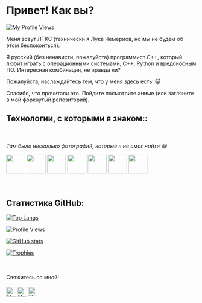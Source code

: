 
<h1> Привет! Как вы? </h1>
<p align="left"> <img src=https://komarev.com/ghpvc/?username=LukeChemeriov alt="My Profile Views"> </p>

Меня зовут ЛТКС (технически я Лука Чемериов, но мы не будем об этом беспокоиться).

Я русский (без ненависти, пожалуйста) программист C++, который любит играть с операционными системами, C++, Python и вредоносным ПО. Интересная комбинация, не правда ли?

Пожалуйста, наслаждайтесь тем, что у меня здесь есть! 😺

Спасибо, что прочитали это. Пойдите посмотрите аниме (или загляните в мой форкнутый репозиторий).

<h2>Технологии, с которыми я знаком::</h2> <br>
<br>
<i>Там было несколько фотографий, которые я не смог найти 😆</i>


<code><a href="https://img.unocero.com/2017/09/creador-cmasmas.jpg" target="_blank"><img height="50" src="https://upload.wikimedia.org/wikipedia/commons/3/35/The_C_Programming_Language_logo.svg"></a></code>
<code><a href="https://www.python.org/" target="_blank"><img height="50" src="https://www.vectorlogo.zone/logos/python/python-ar21.svg"></a></code>
<code><a href="https://www.java.com/en/" target="_blank"><img height="50" src="https://www.vectorlogo.zone/logos/java/java-ar21.svg"></a></code>
<code><a href="https://git-scm.com/" target="_blank"><img height="50" src="https://www.vectorlogo.zone/logos/git-scm/git-scm-ar21.svg"></a></code>
<code><a href="https://www.json.org/" target="_blank"><img height="50" src="https://www.vectorlogo.zone/logos/json/json-ar21.svg"></a></code>
<code><a href="https://www.linux.org/" target="_blank"><img height="50" src="https://www.vectorlogo.zone/logos/gnu_bash/gnu_bash-official.svg"></a></code>
<code><a href="https://www.ubuntu.org/" target="_blank"><img height="50" src="https://www.vectorlogo.zone/logos/ubuntu/ubuntu-ar21.svg"></a></code>
<br>
<br>
<br>
<h2>Статистика GitHub:</h2>

[![Top Langs](https://github-readme-stats.vercel.app/api/top-langs/?username=LukeChemeriov)](https://github.com/LukeChemeriov)

![Profile Views](https://komarev.com/ghpvc/?username=LukeChemeriov)

[![GitHub stats](https://github-readme-stats.vercel.app/api?username=LukeChemeriov)](https://github.com/LukeChemeriov)

[![Trophies](https://github-profile-trophy.vercel.app/?username=LukeChemeriov&theme=nord)](https://github.com/LukeChemeriov)

<br>
<br>
Свяжитесь со мной!
<br>
<br> 
  <a href="mailto:chemeriov@gmail.com" target="_blank">
    <img align="left" alt="Nex - Gmail" width="26px" src="https://www.vectorlogo.zone/logos/gmail/gmail-icon.svg" />
  </a>
  <a href="(http://tiny.cc/NexTwitter" target="_blank">
    <img align="left" alt="Nex - Twitter" width="26px" src="https://www.vectorlogo.zone/logos/twitter/twitter-official.svg" />
  </a>
  <a href="https://LukeChemeriov.github.io/" target="_blank">
    <img align="left" alt="Nex - GitHub Pages" width="24px" src="https://vectorlogo.zone/logos/github/github-icon.svg"  />
  </a>
